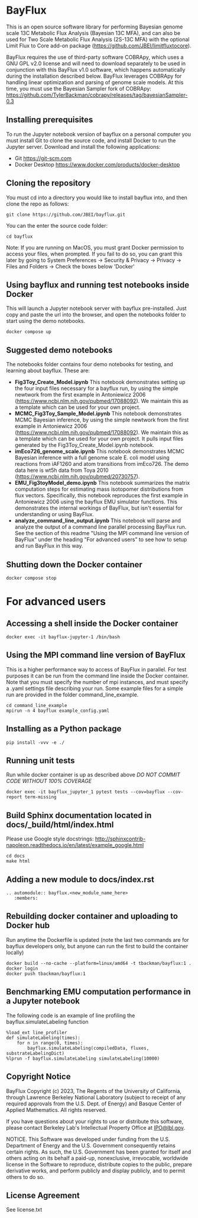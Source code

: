 # BayFlux

This is an open source software library for performing Bayesian genome scale 
13C Metabolic Flux Analysis (Bayesian 13C MFA), and can also be used for Two Scale 
Metabolic Flux Analysis (2S-13C MFA) with the optional Limit Flux to Core
add-on package (https://github.com/JBEI/limitfluxtocore).

BayFlux requires the use of third-party software COBRApy, which uses a GNU GPL
v2.0 license and will need to download separately to be used in conjunction with
this BayFlux v1.0 software, which happens automatically during the installation
described below. BayFlux leverages COBRApy for handling linear optimization and
parsing of genome scale models. At this time, you must use the Bayesian Sampler
fork of COBRApy: https://github.com/TylerBackman/cobrapy/releases/tag/bayesianSampler-0.3

## Installing prerequisites
To run the Jupyter notebook version of bayflux on a personal computer you must
install Git to clone the source code, and install Docker to run the Jupyter server.
Download and install the following applications:
* Git https://git-scm.com
* Docker Desktop https://www.docker.com/products/docker-desktop

## Cloning the repository
You must cd into a directory you would like to install bayflux into, and then
clone the repo as follows:
```
git clone https://github.com/JBEI/bayflux.git
```
You can the enter the source code folder:
```
cd bayflux
```
Note: If you are running on MacOS, you must grant Docker permission
to access your files, when prompted. If you fail to do so, you can grant this
later by going to System Preferences -> Security & Privacy -> Privacy -> 
Files and Folders -> Check the boxes below 'Docker'

## Using bayflux and running test notebooks inside Docker
This will launch a Jupyter notebook server with bayflux pre-installed.
Just copy and paste the url into the browser, and open the notebooks folder
to start using the demo notebooks.
```
docker compose up
```

## Suggested demo notebooks
The notebooks folder contains four demo notebooks for testing, and learning about
bayflux. These are:
* **Fig3Toy_Create_Model.ipynb** This notebook demonstrates setting up the
four input files necessary for a bayflux run, by using the simple newtwork
from the first example in Antoniewicz 2006 (https://www.ncbi.nlm.nih.gov/pubmed/17088092).
We maintain this as a template which can be used for your own project.
* **MCMC_Fig3Toy_Sample_Model.ipynb** This notebook demonstrates MCMC Bayesian
inference, by using the simple newtwork from the first example in Antoniewicz 2006 (https://www.ncbi.nlm.nih.gov/pubmed/17088092). 
We maintain this as a template which can be used for your own project. It pulls input files generated by the
Fig3Toy_Create_Model.ipynb notebook.
* **imEco726_genome_scale.ipynb** This notebook demonstrates MCMC Bayesian inference with a full genome scale E. coli
model using reactions from iAF1260 and atom transitions from imEco726. The demo
data here is wt5h data from Toya 2010 (https://www.ncbi.nlm.nih.gov/pubmed/20730757). 
* **EMU_Fig3toyModel_demo.ipynb** This notebook summarizes the matrix computation
steps for estimating mass isotopomer distributions from flux vectors. Specifically,
this notebook reproduces the first example in Antoniewicz 2006 using the bayflux EMU simulator functions.
This demonstrates the internal workings of BayFlux, but isn't essential for understanding or using BayFlux.
* **analyze_command_line_output.ipynb** This notebook will parse and analyze the output of a command line
parallel processing BayFlux run. See the section of this readme "Using the MPI command line version of BayFlux"
under the heading "For advanced users" to see how to setup and run BayFlux in this way.

## Shutting down the Docker container
```
docker compose stop
```


# For advanced users

## Accessing a shell inside the Docker container
```
docker exec -it bayflux-jupyter-1 /bin/bash
```

## Using the MPI command line version of BayFlux
This is a higher performance way to access of BayFlux in parallel. For test purposes
it can be run from the command line inside the Docker container. Note that
you must specify the number of mpi instances, and must specify a .yaml settings file
describing your run. Some example files for a simple run are provided in the
folder command_line_example.
```
cd command_line_example
mpirun -n 4 bayflux example_config.yaml
```

## Installing as a Python package
```
pip install -vvv -e ./
```

## Running unit tests
Run while docker container is up as described above 
 *DO NOT COMMIT CODE WITHOUT 100% COVERAGE*
```
docker exec -it bayflux_jupyter_1 pytest tests --cov=bayflux --cov-report term-missing
```

## Build Sphinx documentation located in docs/_build/html/index.html
Please use Google style docstrings: http://sphinxcontrib-napoleon.readthedocs.io/en/latest/example_google.html
```
cd docs
make html
```

## Adding a new module to docs/index.rst
```
.. automodule:: bayflux.<new_module_name_here>
   :members:
```

## Rebuilding docker container and uploading to Docker hub
Run anytime the Dockerfile is updated
(note the last two commands are for bayflux developers only,
but anyone can run the first to build the container locally)
```
docker build --no-cache --platform=linux/amd64 -t tbackman/bayflux:1 .
docker login
docker push tbackman/bayflux:1
```

## Benchmarking EMU computation performance in a Jupyter notebook
The following code is an example of line profiling the bayflux.simulateLabeling function
```
%load_ext line_profiler
def simulateLabeling(times):
    for n in range(0, times):
        bayflux.simulateLabeling(compiledData, fluxes, substrateLabelingDict)
%lprun -f bayflux.simulateLabeling simulateLabeling(10000)
```

## Copyright Notice
BayFlux Copyright (c) 2023, The Regents of the University of California,
through Lawrence Berkeley National Laboratory (subject to receipt of
any required approvals from the U.S. Dept. of Energy) and Basque
Center of Applied Mathematics. All rights reserved.

If you have questions about your rights to use or distribute this software,
please contact Berkeley Lab's Intellectual Property Office at
IPO@lbl.gov.

NOTICE.  This Software was developed under funding from the U.S. Department
of Energy and the U.S. Government consequently retains certain rights.  As
such, the U.S. Government has been granted for itself and others acting on
its behalf a paid-up, nonexclusive, irrevocable, worldwide license in the
Software to reproduce, distribute copies to the public, prepare derivative 
works, and perform publicly and display publicly, and to permit others to do so.

## License Agreement

See license.txt
